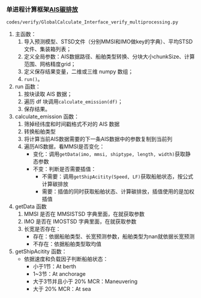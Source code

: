 ### 单进程计算框架[AIS碳排放](../项目/AIS碳排放.md)
`codes/verify/GlobalCalculate_Interface_verify_multiprocessing.py`

1. 主函数：
	1. 导入预测模型、STSD文件（分别MMSI和IMO做key的字典）、平均STSD文件、集装箱列表；
	2. 定义全局参数：AIS数据路径、船舶类型转换、分块大小chunkSize、计算范围、网格精度grid；
	3. 定义保存结果变量，二维或三维 numpy 数组；
	4. `run()`。
2. run 函数：
	1. 按块读取 AIS 数据；
	2. 遍历 df 块调用`calculate_emission(df)`；
	3. 保存结果。
3. calculate_emission 函数：
	1. 筛掉经纬度和时间戳格式不对的 AIS 数据
	2. 转换船舶类型
	3. 将计算当前AIS数据需要的下一条AIS数据中的参数复制到当前列
	4. 遍历AIS数据，看MMSI是否变化：
		-  变化：调用`getData(imo, mmsi, shiptype, length, width)`获取静态参数
		-  不变：判断是否需要插值：
			- 不需要：调用`getShipAcitity(Speed, LF)`获取船舶状态，按公式计算碳排放
			-  需要：插值的同时获取船舶状态、计算碳排放，插值使用的是加权插值
4. getData 函数
	1. MMSI 是否在 MMSISTSD 字典里面，在就获取参数
	2. IMO 是否在 IMOSTSD 字典里面，在就获取参数
	3. 长宽是否存在：
		- 存在：依据船舶类型、长宽预测参数，船舶类型为nan就依据长宽预测
		- 不存在：依据船舶类型取均值
5. getShipAcitity 函数：
	- 依据速度和负载因子判断船舶状态：
		- 小于1节：At berth
		- 1~3节：At anchorage
		- 大于3节并且小于 20% MCR：Maneuvering 
		- 大于 20% MCR：At sea 